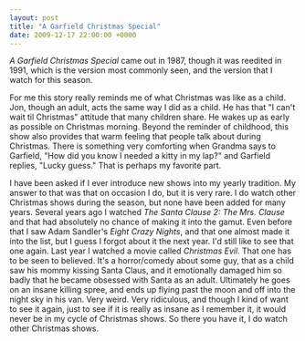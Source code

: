 ```yaml
---
layout: post
title: "A Garfield Christmas Special"
date: 2009-12-17 22:00:00 +0000
---
```

<i>A Garfield Christmas Special</i> came out in 1987, though it was reedited in 1991, which is the version most commonly seen, and the version that I watch for this season.

For me this story really reminds me of what Christmas was like as a child. Jon, though an adult, acts the same way I did as a child. He has that "I can't wait til Christmas" attitude that many children share. He wakes up as early as possible on Christmas morning. Beyond the reminder of childhood, this show also provides that warm feeling that people talk about during Christmas. There is something very comforting when Grandma says to Garfield, "How did you know I needed a kitty in my lap?" and Garfield replies, "Lucky guess." That is perhaps my favorite part.

I have been asked if I ever introduce new shows into my yearly tradition. My answer to that was that on occasion I do, but it is very rare. I do watch other Christmas shows during the season, but none have been added for many years. Several years ago I watched <i>The Santa Clause 2: The Mrs. Clause</i> and that had absolutely no chance of making it into the gamut. Even before that I saw Adam Sandler's <i>Eight Crazy Nights</i>, and that one almost made it into the list, but I guess I forgot about it the next year. I'd still like to see that one again. Last year I watched a movie called <i>Christmas Evil</i>. That one has to be seen to believed. It's a horror/comedy about some guy, that as a child saw his mommy kissing Santa Claus, and it emotionally damaged him so badly that he became obsessed with Santa as an adult. Ultimately he goes on an insane killing spree, and ends up flying past the moon and off into the night sky in his van. Very weird. Very ridiculous, and though I kind of want to see it again, just to see if it is really as insane as I remember it, it would never be in my cycle of Christmas shows. So there you have it, I do watch other Christmas shows.
